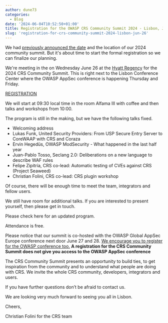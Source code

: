 ```yaml
---
author: dune73
categories:
  - Blog
date: '2024-06-04T10:52:50+01:00'
title: Registration for the OWASP CRS Community Summit 2024 - Lisbon, June 26
slug: 'registration-for-crs-community-summit-2024-lisbon-jun-26'
---
```



We had [previously announced the date](https://coreruleset.org/20240404/save-the-date-crs-community-summit-on-june-26-in-lisbon/) and the location of our 2024 community summit. But it's about time to start the formal registration so we can finalize our planning.

We're meeting in the on Wednesday June 26 at the [Hyatt Regency](https://maps.app.goo.gl/4pKWg8xsTJw26xLZA) for the 2024 CRS Community Summit. This is right next to the Lisbon Conference Center where the OWASP AppSec conference is happening Thursday and Friday.

[REGISTRATION](https://pretix.eu/owasp-crs/community-summit-2024/)

We will start at 09:30 local time in the room Alfama III with coffee and then talks and workshops from 10:00.
  
The program is still in the making, but we have the following talks fixed.

- Welcoming address
- Lukas Funk, United Security Providers: From USP Secure Entry Server to CoreWAAP with CRS and Coraza
- Ervin Hegedüs, OWASP ModSecurity - What happened in the last half year
- Juan-Pablo Tosso, Seclang 2.0: Deliberations on a new language to describe WAF rules
- Felipe Zipitría, CRS co-lead: Automatic testing of CVEs against CRS (Project Seaweed)
- Christian Folini, CRS co-lead: CRS plugin workshop

Of course, there will be enough time to meet the team, integrators and fellow users.

We still have room for additional talks. If you are interested to present yourself, then please get in touch.

Please check here for an updated program.

Attendance is free.

Please notice that our summit is co-hosted with the OWASP Global AppSec Europe conference next door June 27 and 28. [We encourage you to register for the OWASP conference too.](https://lisbon.globalappsec.org/) **A registration for the CRS Community Summit does not give you access to the OWASP AppSec conference**

The CRS Community Summit presents an opportunity to build ties, to get inspiration from the community and to understand what people are doing with CRS. We invite the whole CRS community, developers, integrators and users.

If you have further questions don’t be afraid to contact us.

We are looking very much forward to seeing you all in Lisbon.

Cheers,

Christian Folini for the CRS team
